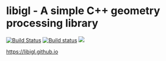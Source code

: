 # libigl - A simple C++ geometry processing library
[![Build Status](https://travis-ci.org/libigl/libigl.svg?branch=master)](https://travis-ci.org/libigl/libigl)
[![Build status](https://ci.appveyor.com/api/projects/status/mf3t9rnhco0vhly8/branch/master?svg=true)](https://ci.appveyor.com/project/danielepanozzo/libigl-6hjk1/branch/master)
![](https://github.com/libigl/libigl-legacy/raw/5ff6387765fa85ca46f1a6222728e35e2b8b8961/libigl-teaser.png)

<https://libigl.github.io>
